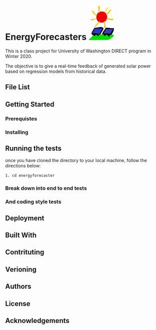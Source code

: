 # EnergyForecasters <img src='logo.png'>

This is a class project for University of Washington DIRECT program in Winter 2020.

The objective is to give a real-time feedback of generated solar power based on regression models from historical data.

## File List

## Getting Started


### Prerequistes

### Installing 


## Running the tests 

once you have cloned the directory to your local machine, follow the directions below:  
```
1. cd energyforecaster
```



### Break down into end to end tests 


### And coding style tests 


## Deployment


## Built With

## Contrituting 

## Verioning

## Authors 

## License

## Acknowledgements 